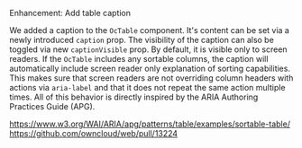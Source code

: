 Enhancement: Add table caption

We added a caption to the `OcTable` component. It's content can be set via a newly introduced `caption` prop.
The visibility of the caption can also be toggled via new `captionVisible` prop. By default, it is visible only to screen readers.
If the `OcTable` includes any sortable columns, the caption will automatically include screen reader only explanation of sorting capabilities.
This makes sure that screen readers are not overriding column headers with actions via `aria-label` and that it does not repeat the same action multiple times.
All of this behavior is directly inspired by the ARIA Authoring Practices Guide (APG).

https://www.w3.org/WAI/ARIA/apg/patterns/table/examples/sortable-table/
https://github.com/owncloud/web/pull/13224
